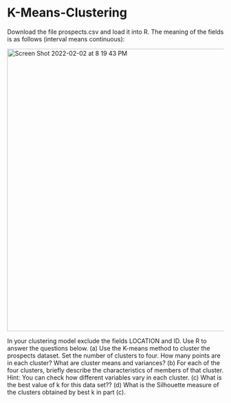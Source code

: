 # K-Means-Clustering

Download the file prospects.csv and load it into R. The meaning of the fields is as follows
(interval means continuous):

<img width="656" alt="Screen Shot 2022-02-02 at 8 19 43 PM" src="https://user-images.githubusercontent.com/89628033/152270651-389ffaff-ef90-45ac-a502-769908cbd208.png">

In your clustering model exclude the fields LOCATION and ID. Use R to answer the questions below.
(a) Use the K-means method to cluster the prospects dataset. Set the number of clusters to four. How many points are in each cluster? What are cluster means and variances?
(b) For each of the four clusters, briefly describe the characteristics of members of that cluster. Hint: You can check how different variables vary in each cluster.
(c) What is the best value of k for this data set??
(d) What is the Silhouette measure of the clusters obtained by best k in part (c).

